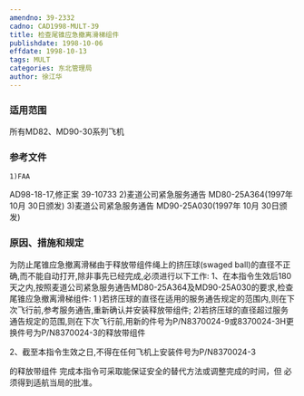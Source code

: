 ```yaml
---
amendno: 39-2332
cadno: CAD1998-MULT-39
title: 检查尾锥应急撤离滑梯组件
publishdate: 1998-10-06
effdate: 1998-10-13
tags: MULT
categories: 东北管理局
author: 徐江华
---
```


### 适用范围 
所有MD82、MD90-30系列飞机

<!--more-->
### 参考文件
    1)FAA 
AD98-18-17,修正案 39-10733 
    2)麦道公司紧急服务通告 MD80-25A364(1997年 10月 30日颁发) 
    3)麦道公司紧急服务通告 MD90-25A030(1997年 10月 30日颁发) 

### 原因、措施和规定 
为防止尾锥应急撤离滑梯由于释放带组件绳上的挤压球(swaged ball)的直径不正确,而不能自动打开,除非事先已经完成,必须进行以下工作: 
1、在本指令生效后180天之内,按照麦道公司紧急服务通告MD80-25A364及MD90-25A030的要求,检查尾锥应急撤离滑梯组件: 
1
)若挤压球的直径在适用的服务通告规定的范围内,则在下次飞行前,参考服务通告,重新确认并安装释放带组件; 
 2)若挤压球的直径超过服务通告规定的范围,则在下次飞行前,用新的件号为P/N8370024-9或8370024-3H更换件号为P/N8370024-3的释放带组件 

 2、截至本指令生效之日,不得在任何飞机上安装件号为P/N8370024-3
       
的释放带组件     完成本指令可采取能保证安全的替代方法或调整完成的时间，但
必须得到适航当局的批准。
